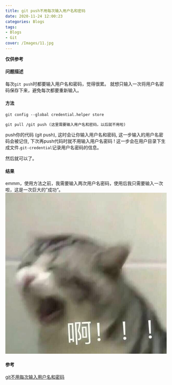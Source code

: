 ```yaml
---
title: git push不用每次输入用户名和密码
date: 2020-11-24 12:00:23
categories: Blogs
tags:
- Blogs
- Git
cover: /Images/11.jpg
---
```

**仅供参考**
<!--more-->

#### 问题描述
每次`git push`时都要输入用户名和密码，觉得很累。  就想只输入一次将用户名密码保存下来，避免每次都要重新输入。  

#### 方法
```git
git config --global credential.helper store
```
```git
git pull /git push (这里需要输入用户名和密码，以后就不用啦)
```
push你的代码 (git push), 这时会让你输入用户名和密码, 这一步输入的用户名密码会被记住, 下次再push代码时就不用输入用户名密码 ! 这一步会在用户目录下生成文件.`git-credential`记录用户名密码的信息。

然后就可以了。
#### 结果 
emmm，使用方法之前，我需要输入两次用户名密码，使用后我只需要输入一次啦，这是一次巨大的”成功“。  
![](git-password/cry~~~~.jpg)
#### 参考
[git不用每次输入用户名和密码](https://blog.csdn.net/LosingCarryJie/article/details/73801554)